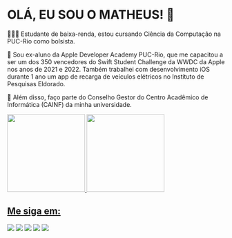 # OLÁ, EU SOU O MATHEUS! 👋

👨🏻‍💻 Estudante de baixa-renda, estou cursando Ciência da Computação na PUC-Rio como bolsista. 

🍎 Sou ex-aluno da Apple Developer Academy PUC-Rio, que me capacitou a ser um dos 350 vencedores do Swift Student Challenge da WWDC da Apple nos anos de 2021 e 2022. Também trabalhei com desenvolvimento iOS durante 1 ano um app de recarga de veículos elétricos no Instituto de Pesquisas Eldorado.

👥 Além disso, faço parte do Conselho Gestor do Centro Acadêmico de Informática (CAINF) da minha universidade.

<div>
  <a href="https://github.com/matheussmoreira">
  <img height="180em" src="https://github-readme-stats.vercel.app/api?username=matheussmoreira&show_icons=true&theme=ayu-mirage&include_all_commits=true&count_private=true"/>
  <img height="180em" src="https://github-readme-stats.vercel.app/api/top-langs/?username=matheussmoreira&layout=compact&langs_count=7&theme=ayu-mirage"/>
</div>
  
## Me siga em:
 
<div>
  <a href="https://www.linkedin.com/in/matheus-s-moreira-86b2a8177/" target="_blank"><img src="https://img.shields.io/badge/LinkedIn-0077B5?style=for-the-badge&logo=linkedin&logoColor=white"></a>
  <a href="https://medium.com/@matheusmoreiraz" target="_blank"><img src="https://img.shields.io/badge/Medium-12100E?style=for-the-badge&logo=medium&logoColor=white"></a>
  <a href="https://www.youtube.com/channel/UCAaS2frABvmP_cZD5OHtG1g" target="_blank"><img src="https://img.shields.io/badge/YouTube-FF0000?style=for-the-badge&logo=youtube&logoColor=white"></a>
  <a href="https://www.instagram.com/matheusmoreiraz/" target="_blank"><img src="https://img.shields.io/badge/Instagram-E4405F?style=for-the-badge&logo=instagram&logoColor=white"></a>
  <a href="https://twitter.com/matheussam10" target="_blank"><img src="https://img.shields.io/badge/Twitter-1DA1F2?style=for-the-badge&logo=twitter&logoColor=white"></a>
</div>
